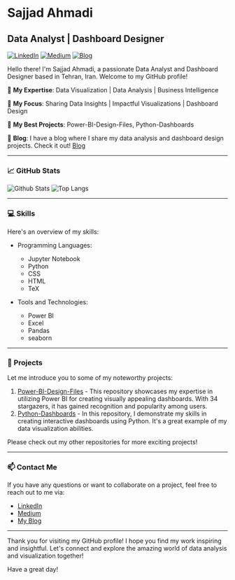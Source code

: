 # Sajjad Ahmadi

## Data Analyst | Dashboard Designer

[![LinkedIn](https://img.shields.io/badge/LinkedIn-0077B5?style=for-the-badge&logo=linkedin&logoColor=white)](https://www.linkedin.com/in/sajjad-ah)
[![Medium](https://img.shields.io/badge/Medium-12100E?style=for-the-badge&logo=medium&logoColor=white)](https://medium.com/@sajjadah)
[![Blog](https://img.shields.io/badge/Blog-888888?style=for-the-badge&logo=blogger&logoColor=white)](https://sajjadah.github.io/)

Hello there! I'm Sajjad Ahmadi, a passionate Data Analyst and Dashboard Designer based in Tehran, Iran. Welcome to my GitHub profile!

🔭 **My Expertise**: Data Visualization | Data Analysis | Business Intelligence

🌱 **My Focus**: Sharing Data Insights | Impactful Visualizations | Dashboard Design

🌟 **My Best Projects**: Power-BI-Design-Files, Python-Dashboards

👯 **Blog**: I have a blog where I share my data analysis and dashboard design projects. Check it out! [Blog](https://sajjadah.github.io/)

---

### :chart_with_upwards_trend: GitHub Stats

![Github Stats](https://github-readme-stats.vercel.app/api?username=Dashboard-Design)
![Top Langs](https://github-readme-stats.vercel.app/api/top-langs/?username=Dashboard-Design)

---

### :computer: Skills

Here's an overview of my skills:

- Programming Languages: 
  - Jupyter Notebook
  - Python
  - CSS
  - HTML
  - TeX
  
- Tools and Technologies: 
  - Power BI
  - Excel
  - Pandas
  - seaborn
  
---

### :rocket: Projects

Let me introduce you to some of my noteworthy projects:

1. [Power-BI-Design-Files](https://github.com/Dashboard-Design/Power-BI-Design-Files) - This repository showcases my expertise in utilizing Power BI for creating visually appealing dashboards. With 34 stargazers, it has gained recognition and popularity among users.
2. [Python-Dashboards](https://github.com/Dashboard-Design/Python-Dashboards) - In this repository, I demonstrate my skills in creating interactive dashboards using Python. It's a great example of my data visualization abilities.

Please check out my other repositories for more exciting projects!

---

### :mailbox: Contact Me

If you have any questions or want to collaborate on a project, feel free to reach out to me via:

- [LinkedIn](https://www.linkedin.com/in/sajjad-ah)
- [Medium](https://medium.com/@sajjadah)
- [My Blog](https://sajjadah.github.io/)

---

Thank you for visiting my GitHub profile! I hope you find my work inspiring and insightful. Let's connect and explore the amazing world of data analysis and visualization together!

Have a great day!
